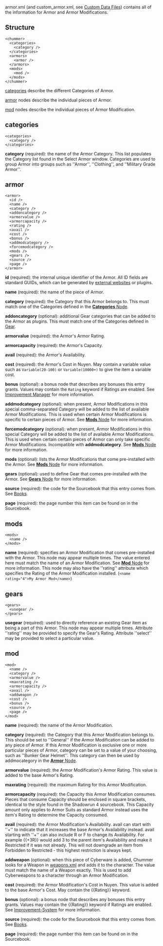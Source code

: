 armor.xml (and custom_armor.xml, see [Custom Data Files](Custom-Data-Files)) contains all of the information for Armor and Armor Modifications.
`
## Structure
    <chummer>
      <categories>
        <category />
      </categories>
      <armors>
        <armor />
      </armors>
      <mods>
        <mod />
      </mods>
    </chummer>

[categories](#categories) describe the different Categories of Armor.

[armor](#armor) nodes describe the individual pieces of Armor.

[mod](#mod) nodes describe the individual pieces of Armor Modification.

## categories
    <categories>  
      <category />  
    </categories>

**category** (required): the name of the Armor Category. This list populates the Category list found in the Select Armor window. Categories are used to group Armor into groups such as ''Armor'', ''Clothing'', and ''Military Grade Armor''.

## armor
    <armor>
      <id />
      <name />
      <category />
      <addoncategory />
      <armorvalue />
      <armorcapacity />
      <rating />
      <avail />
      <cost />
      <bonus />
      <addmodcategory />
      <forcemodcategory />
      <mods />
      <gears />
      <source />
      <page />
    </armor>

**id** (required): the internal unique identifier of the Armor. All ID fields are standard GUIDs, which can be generated by [external websites](https://www.guidgenerator.com) or plugins.

**name** (required): the name of the piece of Armor.

**category** (required): the Category that this Armor belongs to. This must match one of the Categories defined in the [**Categories** Node](#categories).

**addoncategory** (optional): additional Gear categories that can be added to the Armor as plugins. This must match one of the Categories defined in [Gear](Gear).

**armorvalue** (required): the Armor's Armor Rating.

**armorcapacity** (required): the Armor's Capacity.

**avail** (required): the Armor's Availability.

**cost** (required): the Armor's Cost in Nuyen. May contain a variable value such as `Variable(20-100)` or `Variable(10000+)` to give the item a variable cost.

**bonus** (optional): a bonus node that describes any bonuses this entry grants. Values may contain the `Rating` keyword if Ratings are enabled. See [Improvement Manager](Improvement-Manager) for more information.

**addmodcategory** (optional): when present, Armor Modifications in this special comma-separated Category will be added to the list of available Armor Modifications. This is used when certain Armor Modifications is specific to certain pieces of Armor. See [**Mods** Node](#mods) for more information.

**forcemodcategory** (optional): when present, Armor Modifications in this special Category will be added to the list of available Armor Modifications. This is used when certain certain pieces of Armor can only take specific Armor Modifications. Incompatible with **addmodcategory**. See [**Mods** Node](#mods) for more information.

**mods** (optional): lists the Armor Modifications that come pre-installed with the Armor. See [**Mods** Node](#mods) for more information.

**gears** (optional): used to define Gear that comes pre-installed with the Armor. See [**Gears** Node](#gears) for more information.

**source** (required): the code for the Sourcebook that this entry comes from. See [Books](Books).

**page** (required): the page number this item can be found on in the Sourcebook.

## mods
    <mods>
      <name />
    </mods>

**name** (required): specifies an Armor Modification that comes pre-installed with the Armor. This node may appear multiple times. The value entered here must match the name of an Armor Modification. See [**Mod** Node](#mod) for more information. This node may also have the ''rating'' attribute which specifies the Rating of the Armor Modification installed. (`<name rating="4">My Armor Mod</name>`)

## gears
    <gears>
      <usegear />
    </gears>

**usegear** (required): used to directly reference an existing Gear item as being a part of this Armor. This node may appear multiple times. Attribute ''rating'' may be provided to specify the Gear's Rating. Attribute ''select'' may be provided to select a particular value.

## mod
    <mod>
      <name />
      <category />
      <armorvalue />
      <maxrating />
      <armorcapacity />
      <avail />
      <addweapon />
      <cost />
      <bonus />
      <source />
      <page />
    </mod>

**name** (required): the name of the Armor Modification.

**category** (required): the Category that this Armor Modification belongs to. This should be set to ''General'' if the Armor Modification can be added to any piece of Armor. If this Armor Modification is exclusive one or more particular pieces of Armor, category can be set to a value of your choosing, such as ''Bunker Gear Helmet''. This category can then be used by addmocategory in the [**Armor** Node](#armor).

**armorvalue** (required): the Armor Modification's Armor Rating. This value is added to the base Armor's Rating.

**maxrating** (required): the maximum Rating for this Armor Modification.

**armorcapacity** (required): the Capacity this Armor Modification consumes. Pieces that consume Capacity should be enclosed in square brackets, identical to the style found in the Shadowrun 4 sourcebook. This Capacity amount only applies to Armor Suits as standard Armor instead uses the item's Rating to determine the Capacity consumed.

**avail** (required): the Armor Modification's Availability. avail can start with ''+'' to indicate that it increases the base Armor's Availability instead. avail starting with ''+'' can also include R or F to change its Availability. For example {{+3R}} would add 3 to the parent item's Availability and make it Restricted if it was not already. This will not downgrade an item from Forbidden to Restricted - this highest restriction is always kept.

**addweapon** (optional): when this piece of Cyberware is added, Chummer looks for a Weapon in [weapons.xml](Weapons "weapons.xml") and adds it to the character. The value must match the name of a Weapon exactly. This is used to add Cyberweapons to a character through an Armor Modification.

**cost** (required): the Armor Modification's Cost in Nuyen. This value is added to the base Armor's Cost. May contain the {{Rating}} keyword.

**bonus** (optional): a bonus node that describes any bonuses this entry grants. Values may contain the {{Rating}} keyword if Ratings are enabled. See [Improvement-System](Improvement-Manager) for more information.

**source** (required): the code for the Sourcebook that this entry comes from. See [Books](Books).

**page** (required): the page number this item can be found on in the Sourcebook.